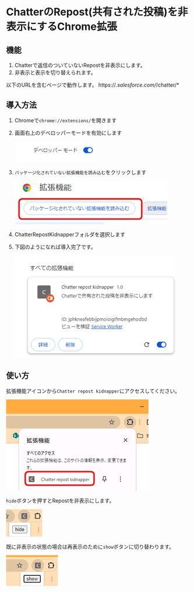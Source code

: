 # ChatterのRepost(共有された投稿)を非表示にするChrome拡張

## 機能

1. Chatterで返信のついていないRepostを非表示にします。
2. 非表示と表示を切り替えられます。

以下のURLを含むページで動作します。
https://*.salesforce.com/*/chatter/*

## 導入方法

1. Chromeで`chrome://extensions/`を開きます
2. 画面右上のデベロッパーモードを有効にします

    ![Alt text](imgs/image.png)

1. `パッケージ化されていない拡張機能を読み込む`をクリックします

    ![Alt text](imgs/image-1.png)

2. ChatterRepostKidnapperフォルダを選択します
3. 下図のようになれば導入完了です。

    ![Alt text](imgs/image-3.png)

## 使い方

拡張機能アイコンから`Chatter repost kidnapper`にアクセスしてください。

![Alt text](imgs/image-2.png)

`hide`ボタンを押すとRepostを非表示にします。

![Alt text](imgs/image-4.png)

既に非表示の状態の場合は再表示のために`show`ボタンに切り替わります。

![Alt text](imgs/image-5.png)
